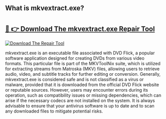 ## What is mkvextract.exe? 

# <h2><a href="https://exedetect.com/download.php?mkvextract.exe">🔗 👉 Download The mkvextract.exe Repair Tool</a></h2>

[![Download The Repair Tool](https://exedetect.com/download-button.jpg)](https://exedetect.com/download.php?mkvextract.exe)

mkvextract.exe is an executable file associated with DVD Flick, a popular software application designed for creating DVDs from various video formats. This particular file is part of the MKVToolNix suite, which is utilized for extracting streams from Matroska (MKV) files, allowing users to retrieve audio, video, and subtitle tracks for further editing or conversion. Generally, mkvextract.exe is considered safe and is not classified as a virus or malware, provided that it is downloaded from the official DVD Flick website or reputable sources. However, users may encounter errors during its operation, such as compatibility issues or missing dependencies, which can arise if the necessary codecs are not installed on the system. It is always advisable to ensure that your antivirus software is up to date and to scan any downloaded files to mitigate potential risks.